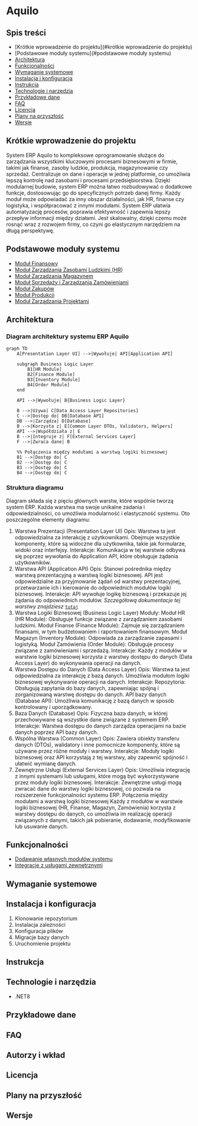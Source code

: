 
# Aquilo

## Spis treści
- [Krótkie wprowadzenie do projektu](#krótkie wprowadzenie do projektu)
- [Podstawowe moduły systemu](#podstawowe moduły systemu)
- [Architektura](#architektura)
- [Funkcjonalności](#funkcjonalności)
- [Wymaganie systemowe](#wymaganie-systemowe)
- [Instalacja i konfiguracja](#instalacja-i-konfiguracja)
- [Instrukcja](#instrukcja)
- [Technologie i narzędzia](#technologie-i-narzędzia)
- [Przykładowe dane](#przykładowe-dane)
- [FAQ](#faq)
- [Licencja](#licencja)
- [Plany na przyszłość](#plany-na-przyszłość)
- [Wersje](#wersje)

## Krótkie wprowadzenie do projektu
System ERP Aquilo to kompleksowe oprogramowanie służące do zarządzania wszystkimi kluczowymi procesami biznesowymi w firmie, takimi jak finanse, zasoby ludzkie, produkcja, magazynowanie czy sprzedaż. Centralizuje on dane i operacje w jednej platformie, co umożliwia lepszą kontrolę nad zasobami i procesami przedsiębiorstwa. Dzięki modularnej budowie, system ERP można łatwo rozbudowywać o dodatkowe funkcje, dostosowując go do specyficznych potrzeb danej firmy. Każdy moduł może odpowiadać za inny obszar działalności, jak HR, finanse czy logistyka, i współpracować z innymi modułami. System ERP ułatwia automatyzację procesów, poprawia efektywność i zapewnia lepszy przepływ informacji między działami. Jest skalowalny, dzięki czemu może rosnąć wraz z rozwojem firmy, co czyni go elastycznym narzędziem na długą perspektywę.

## Podstawowe moduły systemu
* [Moduł Finansowy](docs/modules/FinancialModule.md)
* [Moduł Zarządzania Zasobami Ludzkimi (HR)](docs/modules/HRModule.md)
* [Moduł Zarządzania Magazynem](docs/modules/WarehouseManagementModule.md)
* [Moduł Sprzedaży i Zarządzania Zamówieniami](docs/modules/SalesAndOrderManagementModule.md)
* [Moduł Zakupów](docs/modules/ShoppingModule.md)
* [Moduł Produkcji](docs/modules/ProductionModule.md)
* [Moduł Zarządzania Projektami](docs/modules/ProjectManagementModule.md)

## Architektura
### Diagram architektury systemu ERP Aquilo
```mermaid
graph TD
    A[Presentation Layer UI] -->|Wywołuje| API[Application API]
    
    subgraph Business Logic Layer
        B1[HR Module] 
        B2[Finance Module]
        B3[Inventory Module]
        B4[Order Module]
    end
    
    API -->|Wywołuje| B{Business Logic Layer}
    
    B -->|Używa| C[Data Access Layer Repositories]
    C -->|Dostęp do| DB[Database API]
    DB -->|Zarządza| D[Database]
    B -->|Korzysta z| E[Common Layer DTOs, Validators, Helpers]
    API -->|Współdziała z| E
    B -->|Integruje z| F[External Services Layer]
    F -->|Zwraca dane| B

    %% Połączenia między modułami a warstwą logiki biznesowej
    B1 -->|Dostęp do| C
    B2 -->|Dostęp do| C
    B3 -->|Dostęp do| C
    B4 -->|Dostęp do| C
```

### Struktura diagramu
Diagram składa się z pięciu głównych warstw, które wspólnie tworzą system ERP. Każda warstwa ma swoje unikalne zadania i odpowiedzialności, co umożliwia modularność i elastyczność systemu. Oto poszczególne elementy diagramu:

1. Warstwa Prezentacji (Presentation Layer UI)
Opis: Warstwa ta jest odpowiedzialna za interakcję z użytkownikami. Obejmuje wszystkie komponenty, które są widoczne dla użytkownika, takie jak formularze, widoki oraz interfejsy.
Interakcje: Komunikacja w tej warstwie odbywa się poprzez wywołania do Application API, które obsługuje żądania użytkowników.
2. Warstwa API (Application API)
Opis: Stanowi pośrednika między warstwą prezentacyjną a warstwą logiki biznesowej. API jest odpowiedzialne za przyjmowanie żądań od warstwy prezentacyjnej, przetwarzanie ich i kierowanie do odpowiednich modułów logiki biznesowej.
Interakcje: API wywołuje logikę biznesową i przekazuje jej żądania do odpowiednich modułów.
*Szczegółową dokumentacje tej warstwy znajdziesz* [`tutaj`](docs/instructions/Aquilo.API.md)
3. Warstwa Logiki Biznesowej (Business Logic Layer)
Moduły:
Moduł HR (HR Module): Obsługuje funkcje związane z zarządzaniem zasobami ludzkimi.
Moduł Finanse (Finance Module): Zajmuje się zarządzaniem finansami, w tym budżetowaniem i raportowaniem finansowym.
Moduł Magazyn (Inventory Module): Odpowiada za zarządzanie zapasami i logistyką.
Moduł Zamówienia (Order Module): Obsługuje procesy związane z zamówieniami i sprzedażą.
Interakcje: Każdy z modułów w warstwie logiki biznesowej korzysta z warstwy dostępu do danych (Data Access Layer) do wykonywania operacji na danych.
4. Warstwa Dostępu do Danych (Data Access Layer)
Opis: Warstwa ta jest odpowiedzialna za interakcję z bazą danych. Umożliwia modułom logiki biznesowej wykonywanie operacji na danych.
Interakcje:
Repozytoria: Obsługują zapytania do bazy danych, zapewniając spójną i zorganizowaną warstwę dostępu do danych.
API bazy danych (Database API): Umożliwia komunikację z bazą danych w sposób kontrolowany i uporządkowany.
5. Baza Danych (Database)
Opis: Fizyczna baza danych, w której przechowywane są wszystkie dane związane z systemem ERP.
Interakcje: Warstwa dostępu do danych zarządza operacjami na bazie danych poprzez API bazy danych.
6. Wspólna Warstwa (Common Layer)
Opis: Zawiera obiekty transferu danych (DTOs), walidatory i inne pomocnicze komponenty, które są używane przez różne moduły i warstwy.
Interakcje: Moduły logiki biznesowej oraz API korzystają z tej warstwy, aby zapewnić spójność i ułatwić wymianę danych.
7. Zewnętrzne Usługi (External Services Layer)
Opis: Umożliwia integrację z innymi systemami lub usługami, które mogą być wykorzystywane przez moduły logiki biznesowej.
Interakcje: Zewnętrzne usługi mogą zwracać dane do warstwy logiki biznesowej, co pozwala na rozszerzenie funkcjonalności systemu ERP.
Połączenia między modułami a warstwą logiki biznesowej
Każdy z modułów w warstwie logiki biznesowej (HR, Finanse, Magazyn, Zamówienia) korzysta z warstwy dostępu do danych, co umożliwia im realizację operacji związanych z danymi, takich jak pobieranie, dodawanie, modyfikowanie lub usuwanie danych.

## Funkcjonalności
* [Dodawanie własnych modułów systemu](docs/instructions/AddingNewFunctionalitiesToTheSystem.md)
* [Integracje z usługami zewnętrznymi](docs/instructions/IntegrationsWithExternalServices.md)

## Wymaganie systemowe

## Instalacja i konfiguracja

1. Klonowanie repozytorium
2. Instalacja zależności
3. Konfiguracja plików
4. Migracje bazy danych
5. Uruchomienie projektu

## Instrukcja

## Technologie i narzędzia
* .NET8

## Przykładowe dane

## FAQ

## Autorzy i wkład

## Licencja

## Plany na przyszłość

## Wersje